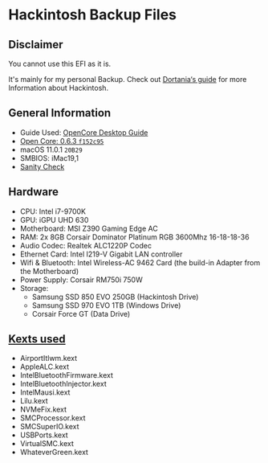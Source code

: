 # Hackintosh Backup Files

## Disclaimer

You cannot use this EFI as it is. 

It's mainly for my personal Backup. Check out [Dortania‘s guide](https://dortania.github.io/OpenCore-Post-Install/universal/iservices.html) for more Information about Hackintosh.


## General Information

- Guide Used: [OpenCore Desktop Guide](https://dortania.github.io/OpenCore-Desktop-Guide/)
- [Open Core: 0.6.3 `f152c95`](https://github.com/acidanthera/OpenCorePkg)
- macOS 11.0.1 `20B29` 
- SMBIOS: iMac19,1
- [Sanity Check](https://opencore.slowgeek.com/?file=coffeelake063EVQoPi&rs=coffeelake063)

## Hardware

- CPU: Intel i7-9700K
- GPU: iGPU UHD 630
- Motherboard: MSI Z390 Gaming Edge AC
- RAM: 2x 8GB Corsair Dominator Platinum RGB 3600Mhz 16-18-18-36
- Audio Codec: Realtek ALC1220P Codec
- Ethernet Card: Intel I219-V Gigabit LAN controller
- Wifi & Bluetooth: Intel Wireless-AC 9462 Card (the build-in Adapter from the Motherboard)
- Power Supply: Corsair RM750i 750W
- Storage:
    + Samsung SSD 850 EVO 250GB (Hackintosh Drive)
    + Samsung SSD 970 EVO 1TB (Windows Drive)
    + Corsair Force GT (Data Drive)


## [Kexts used](./EFI/OC/Kexts/)

- AirportItlwm.kext
- AppleALC.kext
- IntelBluetoothFirmware.kext
- IntelBluetoothInjector.kext
- IntelMausi.kext
- Lilu.kext
- NVMeFix.kext
- SMCProcessor.kext
- SMCSuperIO.kext
- USBPorts.kext
- VirtualSMC.kext
- WhateverGreen.kext


